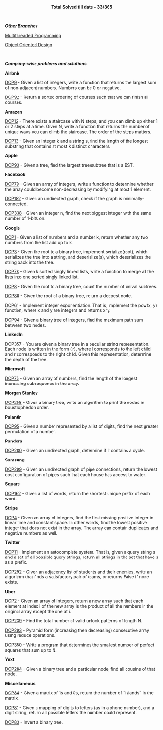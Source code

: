 <p align="center">
  <b>Total Solved till date - 33/365</b>
</p>

<br>

_**Other Branches**_

[Multithreaded Programming](https://github.com/psantwani/Daily-Coding/tree/feature/multithreading)

[Object Oriented Design](https://github.com/psantwani/Daily-Coding/tree/feature/oops)  

<br>

_**Company-wise problems and solutions**_


**Airbnb**

[DCP9](src/com/piyush/dailycodingproblem/airbnb/DCP9.java) - Given a list of integers, write a function that returns the largest sum of non-adjacent numbers. Numbers can be 0 or negative.

[DCP92](src/com/piyush/dailycodingproblem/airbnb/DCP92.java) - Return a sorted ordering of courses such that we can finish all courses.

**Amazon**

[DCP12](src/com/piyush/dailycodingproblem/amazon/DCP12.java) - There exists a staircase with N steps, and you can climb up either 1 or 2 steps at a time. Given N, write a function that returns the number of unique ways you can climb the staircase. The order of the steps matters. 

[DCP13](src/com/piyush/dailycodingproblem/amazon/DCP13.java) - Given an integer k and a string s, find the length of the longest substring that contains at most k distinct characters.

**Apple**

[DCP93](src/com/piyush/dailycodingproblem/apple/DCP93.java) - Given a tree, find the largest tree/subtree that is a BST.

**Facebook**

[DCP79](src/com/piyush/dailycodingproblem/facebook/DCP79.java) - Given an array of integers, write a function to determine whether the array could become non-decreasing by modifying at most 1 element.

[DCP182](src/com/piyush/dailycodingproblem/facebook/DCP182.java) - Given an undirected graph, check if the graph is minimally-connected.

[DCP338](src/com/piyush/dailycodingproblem/facebook/DCP338.java) - Given an integer n, find the next biggest integer with the same number of 1-bits on.

**Google**

[DCP1](src/com/piyush/dailycodingproblem/google/DCP1.java) - Given a list of numbers and a number k, return whether any two numbers from the list add up to k.

[DCP3](src/com/piyush/dailycodingproblem/google/DCP3.java) - Given the root to a binary tree, implement serialize(root), which serializes the tree into a string, and deserialize(s), which deserializes the string back into the tree.

[DCP78](src/com/piyush/dailycodingproblem/google/DCP78.java) - Given k sorted singly linked lists, write a function to merge all the lists into one sorted singly linked list.

[DCP8](src/com/piyush/dailycodingproblem/google/DCP8.java) - Given the root to a binary tree, count the number of unival subtrees.

[DCP80](src/com/piyush/dailycodingproblem/google/DCP80.java) - Given the root of a binary tree, return a deepest node.

[DCP61](src/com/piyush/dailycodingproblem/google/DCP61.java) - Implement integer exponentiation. That is, implement the pow(x, y) function, where x and y are integers and returns x^y.

[DCP94](src/com/piyush/dailycodingproblem/google/DCP94.java) - Given a binary tree of integers, find the maximum path sum between two nodes. 

**LinkedIn**

[DCP357](src/com/piyush/dailycodingproblem/linkedin/DCP357.java) - You are given a binary tree in a peculiar string representation. Each node is written in the form (lr), where l corresponds to the left child and r corresponds to the right child. Given this representation, determine the depth of the tree.

**Microsoft** 

[DCP75](src/com/piyush/dailycodingproblem/microsoft/DCP75.java) - Given an array of numbers, find the length of the longest increasing subsequence in the array.

**Morgan Stanley**

[DCP258](src/com/piyush/dailycodingproblem/morganstanley/DCP258.java) - Given a binary tree, write an algorithm to print the nodes in boustrophedon order.

**Palantir**

[DCP95](src/com/piyush/dailycodingproblem/palantir/DCP95.java) - Given a number represented by a list of digits, find the next greater permutation of a number.

**Pandora**

[DCP280](src/com/piyush/dailycodingproblem/pandora/DCP280.java) - Given an undirected graph, determine if it contains a cycle.

**Samsung**

[DCP299](src/com/piyush/dailycodingproblem/samsung/DCP299.java) - Given an undirected graph of pipe connections, return the lowest cost configuration of pipes such that each house has access to water. 

**Square**

[DCP162](src/com/piyush/dailycodingproblem/square/DCP162.java) - Given a list of words, return the shortest unique prefix of each word.

**Stripe**

[DCP4](src/com/piyush/dailycodingproblem/stripe/DCP4.java) - Given an array of integers, find the first missing positive integer in linear time and constant space. In other words, find the lowest positive integer that does not exist in the array. The array can contain duplicates and negative numbers as well.

**Twitter**

[DCP11](src/com/piyush/dailycodingproblem/twitter/DCP11.java) - Implement an autocomplete system. That is, given a query string s and a set of all possible query strings, return all strings in the set that have s as a prefix.

[DCP292](src/com/piyush/dailycodingproblem/twitter/DCP292.java) - Given an adjacency list of students and their enemies, write an algorithm that finds a satisfactory pair of teams, or returns False if none exists.

**Uber**

[DCP2](src/com/piyush/dailycodingproblem/uber/DCP2.java) - Given an array of integers, return a new array such that each element at index i of the new array is the product of all the numbers in the original array except the one at i.

[DCP239](src/com/piyush/dailycodingproblem/uber/DCP239.java) - Find the total number of valid unlock patterns of length N.

[DCP293](src/com/piyush/dailycodingproblem/uber/DCP293.java) - Pyramid form (increasing then decreasing) consecutive array using reduce operations.

[DCP350](src/com/piyush/dailycodingproblem/uber/DCP350.java) - Write a program that determines the smallest number of perfect squares that sum up to N. 

**Yext**

[DCP284](src/com/piyush/dailycodingproblem/yext/DCP284.java) - Given a binary tree and a particular node, find all cousins of that node.

**Miscellaneous**

[DCP84](src/com/piyush/dailycodingproblem/miscellaneous/DCP84.java) - Given a matrix of 1s and 0s, return the number of "islands" in the matrix.

[DCP81](src/com/piyush/dailycodingproblem/miscellaneous/DCP81.java) - Given a mapping of digits to letters (as in a phone number), and a digit string, return all possible letters the number could represent.

[DCP83](src/com/piyush/dailycodingproblem/miscellaneous/DCP83.java) - Invert a binary tree.